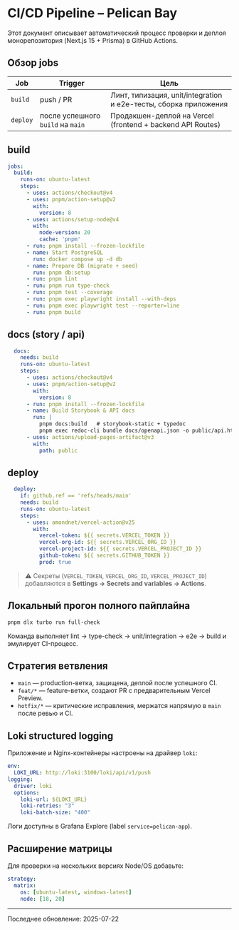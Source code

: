 # CI/CD Pipeline – Pelican Bay

Этот документ описывает автоматический процесс проверки и деплоя монорепозитория (Next.js 15 + Prisma) в GitHub Actions.

## Обзор jobs

| Job | Trigger | Цель |
|-----|---------|------|
| `build` | push / PR | Линт, типизация, unit/integration и e2e-тесты, сборка приложения |
| `deploy` | после успешного `build` на `main` | Продакшен-деплой на Vercel (frontend + backend API Routes) |

## build

```yaml
jobs:
  build:
    runs-on: ubuntu-latest
    steps:
      - uses: actions/checkout@v4
      - uses: pnpm/action-setup@v2
        with:
          version: 8
      - uses: actions/setup-node@v4
        with:
          node-version: 20
          cache: 'pnpm'
      - run: pnpm install --frozen-lockfile
      - name: Start PostgreSQL
        run: docker compose up -d db
      - name: Prepare DB (migrate + seed)
        run: pnpm db:setup
      - run: pnpm lint
      - run: pnpm run type-check
      - run: pnpm test --coverage
      - run: pnpm exec playwright install --with-deps
      - run: pnpm exec playwright test --reporter=line
      - run: pnpm build
```

## docs (story / api)

```yaml
  docs:
    needs: build
    runs-on: ubuntu-latest
    steps:
      - uses: actions/checkout@v4
      - uses: pnpm/action-setup@v2
        with:
          version: 8
      - run: pnpm install --frozen-lockfile
      - name: Build Storybook & API docs
        run: |
          pnpm docs:build   # storybook-static + typedoc
          pnpm exec redoc-cli bundle docs/openapi.json -o public/api.html
      - uses: actions/upload-pages-artifact@v3
        with:
          path: public
```

## deploy

```yaml
  deploy:
    if: github.ref == 'refs/heads/main'
    needs: build
    runs-on: ubuntu-latest
    steps:
      - uses: amondnet/vercel-action@v25
        with:
          vercel-token: ${{ secrets.VERCEL_TOKEN }}
          vercel-org-id: ${{ secrets.VERCEL_ORG_ID }}
          vercel-project-id: ${{ secrets.VERCEL_PROJECT_ID }}
          github-token: ${{ secrets.GITHUB_TOKEN }}
          prod: true
```

> ⚠️ Секреты (`VERCEL_TOKEN`, `VERCEL_ORG_ID`, `VERCEL_PROJECT_ID`) добавляются в **Settings → Secrets and variables → Actions**.

## Локальный прогон полного пайплайна

```bash
pnpm dlx turbo run full-check
```

Команда выполняет lint → type-check → unit/integration → e2e → build и эмулирует CI-процесс.

## Стратегия ветвления

* `main` — production-ветка, защищена, деплой после успешного CI.
* `feat/*` — feature-ветки, создают PR с предварительным Vercel Preview.
* `hotfix/*` — критические исправления, мержатся напрямую в `main` после ревью и CI.

## Loki structured logging

Приложение и Nginx-контейнеры настроены на драйвер `loki`:

```yaml
env:
  LOKI_URL: http://loki:3100/loki/api/v1/push
logging:
  driver: loki
  options:
    loki-url: ${LOKI_URL}
    loki-retries: "3"
    loki-batch-size: "400"
```

Логи доступны в Grafana Explore (label `service=pelican-app`).

## Расширение матрицы

Для проверки на нескольких версиях Node/OS добавьте:

```yaml
strategy:
  matrix:
    os: [ubuntu-latest, windows-latest]
    node: [18, 20]
```

---

Последнее обновление: 2025-07-22
